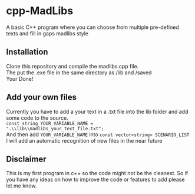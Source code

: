 # cpp-MadLibs
A basic C++ program where you can choose from multiple pre-defined texts and fill in gaps madlibs style
## Installation
Clone this repository and compile the madlibs.cpp file.\
The put the .exe file in the same directory as /lib and /saved\
Your Done!
## Add your own files
Currently you have to add a your text in a .txt file into the lib folder and add some code to the source.\
`const string YOUR_VARIABLE_NAME = ".\\lib\\madlibs_your_text_file.txt";`\
And then add `YOUR_VARIABLE_NAME` into `const vector<string> SCENARIO_LIST`\
I will add an automatic recognition of new files in the near future

## Disclaimer
This is my first program in c++ so the code might not be the cleanest.
So if you have any ideas on how to improve the code or features to add please let me know.

